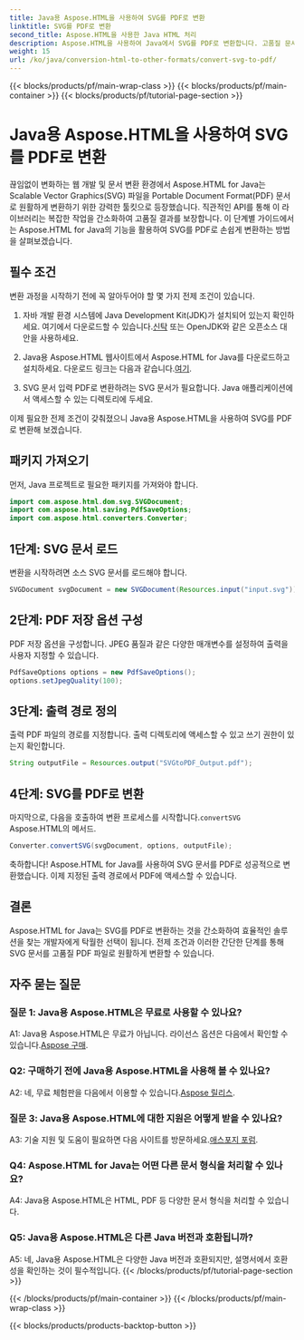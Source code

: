 ```yaml
---
title: Java용 Aspose.HTML을 사용하여 SVG를 PDF로 변환
linktitle: SVG를 PDF로 변환
second_title: Aspose.HTML을 사용한 Java HTML 처리
description: Aspose.HTML을 사용하여 Java에서 SVG를 PDF로 변환합니다. 고품질 문서 변환을 위한 완벽한 솔루션입니다.
weight: 15
url: /ko/java/conversion-html-to-other-formats/convert-svg-to-pdf/
---
```


{{< blocks/products/pf/main-wrap-class >}}
{{< blocks/products/pf/main-container >}}
{{< blocks/products/pf/tutorial-page-section >}}

# Java용 Aspose.HTML을 사용하여 SVG를 PDF로 변환


끊임없이 변화하는 웹 개발 및 문서 변환 환경에서 Aspose.HTML for Java는 Scalable Vector Graphics(SVG) 파일을 Portable Document Format(PDF) 문서로 원활하게 변환하기 위한 강력한 툴킷으로 등장했습니다. 직관적인 API를 통해 이 라이브러리는 복잡한 작업을 간소화하여 고품질 결과를 보장합니다. 이 단계별 가이드에서는 Aspose.HTML for Java의 기능을 활용하여 SVG를 PDF로 손쉽게 변환하는 방법을 살펴보겠습니다.

## 필수 조건

변환 과정을 시작하기 전에 꼭 알아두어야 할 몇 가지 전제 조건이 있습니다.

1. 자바 개발 환경
 시스템에 Java Development Kit(JDK)가 설치되어 있는지 확인하세요. 여기에서 다운로드할 수 있습니다.[신탁](https://www.oracle.com/java/technologies/javase-downloads.html) 또는 OpenJDK와 같은 오픈소스 대안을 사용하세요.

2. Java용 Aspose.HTML
 웹사이트에서 Aspose.HTML for Java를 다운로드하고 설치하세요. 다운로드 링크는 다음과 같습니다.[여기](https://releases.aspose.com/html/java/).

3. SVG 문서 입력
PDF로 변환하려는 SVG 문서가 필요합니다. Java 애플리케이션에서 액세스할 수 있는 디렉토리에 두세요.

이제 필요한 전제 조건이 갖춰졌으니 Java용 Aspose.HTML을 사용하여 SVG를 PDF로 변환해 보겠습니다.

## 패키지 가져오기

먼저, Java 프로젝트로 필요한 패키지를 가져와야 합니다.

```java
import com.aspose.html.dom.svg.SVGDocument;
import com.aspose.html.saving.PdfSaveOptions;
import com.aspose.html.converters.Converter;
```

## 1단계: SVG 문서 로드

변환을 시작하려면 소스 SVG 문서를 로드해야 합니다.

```java
SVGDocument svgDocument = new SVGDocument(Resources.input("input.svg"));
```

## 2단계: PDF 저장 옵션 구성

PDF 저장 옵션을 구성합니다. JPEG 품질과 같은 다양한 매개변수를 설정하여 출력을 사용자 지정할 수 있습니다.

```java
PdfSaveOptions options = new PdfSaveOptions();
options.setJpegQuality(100);
```

## 3단계: 출력 경로 정의

출력 PDF 파일의 경로를 지정합니다. 출력 디렉토리에 액세스할 수 있고 쓰기 권한이 있는지 확인합니다.

```java
String outputFile = Resources.output("SVGtoPDF_Output.pdf");
```

## 4단계: SVG를 PDF로 변환

 마지막으로, 다음을 호출하여 변환 프로세스를 시작합니다.`convertSVG` Aspose.HTML의 메서드.

```java
Converter.convertSVG(svgDocument, options, outputFile);
```

축하합니다! Aspose.HTML for Java를 사용하여 SVG 문서를 PDF로 성공적으로 변환했습니다. 이제 지정된 출력 경로에서 PDF에 액세스할 수 있습니다.

## 결론

Aspose.HTML for Java는 SVG를 PDF로 변환하는 것을 간소화하여 효율적인 솔루션을 찾는 개발자에게 탁월한 선택이 됩니다. 전제 조건과 이러한 간단한 단계를 통해 SVG 문서를 고품질 PDF 파일로 원활하게 변환할 수 있습니다.

## 자주 묻는 질문

### 질문 1: Java용 Aspose.HTML은 무료로 사용할 수 있나요?

 A1: Java용 Aspose.HTML은 무료가 아닙니다. 라이선스 옵션은 다음에서 확인할 수 있습니다.[Aspose 구매](https://purchase.aspose.com/buy).

### Q2: 구매하기 전에 Java용 Aspose.HTML을 사용해 볼 수 있나요?

 A2: 네, 무료 체험판을 다음에서 이용할 수 있습니다.[Aspose 릴리스](https://releases.aspose.com/html/java).

### 질문 3: Java용 Aspose.HTML에 대한 지원은 어떻게 받을 수 있나요?

 A3: 기술 지원 및 도움이 필요하면 다음 사이트를 방문하세요.[애스포지 포럼](https://forum.aspose.com/).

### Q4: Aspose.HTML for Java는 어떤 다른 문서 형식을 처리할 수 있나요?

A4: Java용 Aspose.HTML은 HTML, PDF 등 다양한 문서 형식을 처리할 수 있습니다.

### Q5: Java용 Aspose.HTML은 다른 Java 버전과 호환됩니까?

A5: 네, Java용 Aspose.HTML은 다양한 Java 버전과 호환되지만, 설명서에서 호환성을 확인하는 것이 필수적입니다.
{{< /blocks/products/pf/tutorial-page-section >}}

{{< /blocks/products/pf/main-container >}}
{{< /blocks/products/pf/main-wrap-class >}}

{{< blocks/products/products-backtop-button >}}
